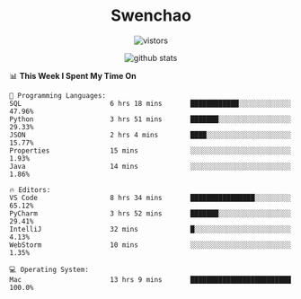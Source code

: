 <h1 align="center">Swenchao</h3>

<p align="center">
  <img src="https://visitor-badge.glitch.me/badge?page_id=Swenchao" alt="vistors" />
</p>

<p align="center">
  <img src="https://github-readme-stats.vercel.app/api?username=Swenchao&count_private=true&show_icons=true&theme=vue-dark&hide_title=true" alt="github stats" />
</p>

<!--START_SECTION:waka-->
📊 **This Week I Spent My Time On** 

```text
💬 Programming Languages: 
SQL                      6 hrs 18 mins       ████████████░░░░░░░░░░░░░   47.96% 
Python                   3 hrs 51 mins       ███████░░░░░░░░░░░░░░░░░░   29.33% 
JSON                     2 hrs 4 mins        ████░░░░░░░░░░░░░░░░░░░░░   15.77% 
Properties               15 mins             ░░░░░░░░░░░░░░░░░░░░░░░░░   1.93% 
Java                     14 mins             ░░░░░░░░░░░░░░░░░░░░░░░░░   1.86%

🔥 Editors: 
VS Code                  8 hrs 34 mins       ████████████████░░░░░░░░░   65.12% 
PyCharm                  3 hrs 52 mins       ███████░░░░░░░░░░░░░░░░░░   29.41% 
IntelliJ                 32 mins             █░░░░░░░░░░░░░░░░░░░░░░░░   4.13% 
WebStorm                 10 mins             ░░░░░░░░░░░░░░░░░░░░░░░░░   1.35%

💻 Operating System: 
Mac                      13 hrs 9 mins       █████████████████████████   100.0%

```


<!--END_SECTION:waka-->
